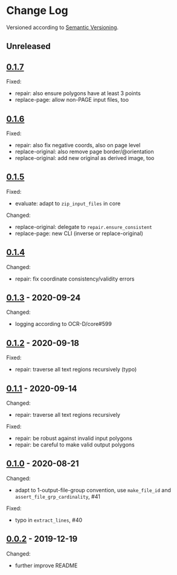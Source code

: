 Change Log
==========
Versioned according to [Semantic Versioning](http://semver.org/).

## Unreleased

## [0.1.7]

Fixed:

 * repair: also ensure polygons have at least 3 points
 * replace-page: allow non-PAGE input files, too

## [0.1.6]

Fixed:

 * repair: also fix negative coords, also on page level
 * replace-original: also remove page border/@orientation
 * replace-original: add new original as derived image, too

## [0.1.5]

Fixed:

 * evaluate: adapt to `zip_input_files` in core

Changed:

 * replace-original: delegate to `repair.ensure_consistent`
 * replace-page: new CLI (inverse or replace-original)

## [0.1.4]

Changed:

 * repair: fix coordinate consistency/validity errors

## [0.1.3] - 2020-09-24

Changed:

 * logging according to OCR-D/core#599

## [0.1.2] - 2020-09-18

Fixed:

  * repair: traverse all text regions recursively (typo)

## [0.1.1] - 2020-09-14

Changed:

  * repair: traverse all text regions recursively
  
Fixed:

  * repair: be robust against invalid input polygons
  * repair: be careful to make valid output polygons

## [0.1.0] - 2020-08-21

Changed:

  * adapt to 1-output-file-group convention, use `make_file_id` and `assert_file_grp_cardinality`, #41

Fixed:

  * typo in `extract_lines`, #40

## [0.0.2] - 2019-12-19

Changed:

  * further improve README

<!-- link-labels -->
[0.1.7]: ../../compare/v0.1.6...v0.1.7
[0.1.6]: ../../compare/v0.1.5...v0.1.6
[0.1.5]: ../../compare/v0.1.4...v0.1.5
[0.1.4]: ../../compare/v0.1.3...v0.1.4
[0.1.3]: ../../compare/v0.1.2...v0.1.3
[0.1.2]: ../../compare/v0.1.1...v0.1.2
[0.1.1]: ../../compare/v0.1.0...v0.1.1
[0.1.0]: ../../compare/v0.0.2...v0.1.0
[0.0.2]: ../../compare/HEAD...v0.0.2
